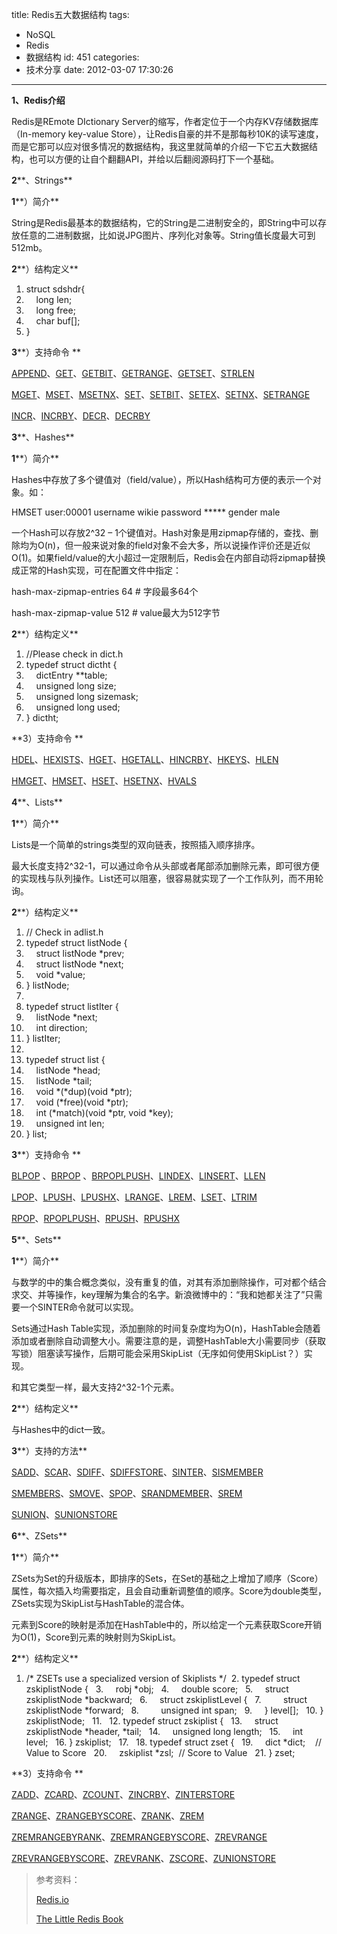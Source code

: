 title: Redis五大数据结构
tags:
  - NoSQL
  - Redis
  - 数据结构
id: 451
categories:
  - 技术分享
date: 2012-03-07 17:30:26
---

**1、Redis介绍**

Redis是REmote DIctionary Server的缩写，作者定位于一个内存KV存储数据库（In-memory key-value Store），让Redis自豪的并不是那每秒10K的读写速度，而是它那可以应对很多情况的数据结构，我这里就简单的介绍一下它五大数据结构，也可以方便的让自个翻翻API，并给以后翻阅源码打下一个基础。
<!--more-->

**2****、Strings**

**1****）简介**

String是Redis最基本的数据结构，它的String是二进制安全的，即String中可以存放任意的二进制数据，比如说JPG图片、序列化对象等。String值长度最大可到512mb。

**2****）结构定义**
  <div class="dp-highlighter">   <div class="bar"></div>    

1.  <span><span class="keyword">struct</span><span> sdshdr{&#160;&#160; </span></span>
2.  <span>&#160;&#160;&#160; </span><span class="datatypes">long</span><span> len;&#160;&#160; </span></span>
3.  <span>&#160;&#160;&#160; </span><span class="datatypes">long</span><span> free;&#160;&#160; </span></span>
4.  <span>&#160;&#160;&#160; </span><span class="datatypes">char</span><span> buf[];&#160;&#160; </span></span>
5.  <span>}&#160;&#160; </span> </div>  

**3****）支持命令 **

[APPEND](http://redis.io/commands/append)、[GET](http://redis.io/commands/get)、[GETBIT](http://redis.io/commands/getbit)、[GETRANGE](http://redis.io/commands/getrange)、[GETSET](http://redis.io/commands/getset)、[STRLEN](http://redis.io/commands/strlen)

[MGET](http://redis.io/commands/mget)、[MSET](http://redis.io/commands/mset)、[MSETNX](http://redis.io/commands/msetnx)、[SET](http://redis.io/commands/set)、[SETBIT](http://redis.io/commands/setbit)、[SETEX](http://redis.io/commands/setex)、[SETNX](http://redis.io/commands/setnx)、[SETRANGE](http://redis.io/commands/setrange)

[INCR](http://redis.io/commands/incr)、[INCRBY](http://redis.io/commands/incrby)、[DECR](http://redis.io/commands/decr)、[DECRBY](http://redis.io/commands/decrby)

**3****、Hashes**

**1****）简介**

Hashes中存放了多个键值对（field/value），所以Hash结构可方便的表示一个对象。如：

HMSET user:00001 username wikie password ***** gender male

一个Hash可以存放2^32 – 1个键值对。Hash对象是用zipmap存储的，查找、删除均为O(n)，但一般来说对象的field对象不会大多，所以说操作评价还是近似O(1)。如果field/value的大小超过一定限制后，Redis会在内部自动将zipmap替换成正常的Hash实现，可在配置文件中指定：

hash-max-zipmap-entries 64 # 字段最多64个

hash-max-zipmap-value 512 # value最大为512字节

**2****）结构定义**
  <div class="dp-highlighter">   <div class="bar"></div>    

1.  <span><span class="comment">//Please check in dict.h </span><span>&#160; </span></span>
2.  <span></span><span class="keyword">typedef</span><span>&#160;</span><span class="keyword">struct</span><span> dictht {&#160;&#160; </span></span>
3.  <span>&#160;&#160;&#160; dictEntry **table;&#160;&#160; </span>
4.  <span>&#160;&#160;&#160; unsigned </span><span class="datatypes">long</span><span> size;&#160;&#160; </span></span>
5.  <span>&#160;&#160;&#160; unsigned </span><span class="datatypes">long</span><span> sizemask;&#160;&#160; </span></span>
6.  <span>&#160;&#160;&#160; unsigned </span><span class="datatypes">long</span><span> used;&#160;&#160; </span></span>
7.  <span>} dictht;&#160; </span> </div>  

**3）支持命令 **

[HDEL](http://redis.io/commands/hdel)、[HEXISTS](http://redis.io/commands/hexists)、[HGET](http://redis.io/commands/hget)、[HGETALL](http://redis.io/commands/hgetall)、[HINCRBY](http://redis.io/commands/hincrby)、[HKEYS](http://redis.io/commands/hkeys)、[HLEN](http://redis.io/commands/hlen)

[HMGET](http://redis.io/commands/hmget)、[HMSET](http://redis.io/commands/hmset)、[HSET](http://redis.io/commands/hset)、[HSETNX](http://redis.io/commands/hsetnx)、[HVALS](http://redis.io/commands/hvals)

**4****、Lists**

**1****）简介**

Lists是一个简单的strings类型的双向链表，按照插入顺序排序。

最大长度支持2^32-1，可以通过命令从头部或者尾部添加删除元素，即可很方便的实现栈与队列操作。List还可以阻塞，很容易就实现了一个工作队列，而不用轮询。

**2****）结构定义**
  <div class="dp-highlighter">   <div class="bar"></div>    

1.  <span><span class="comment">// Check in adlist.h </span><span>&#160; </span></span>
2.  <span></span><span class="keyword">typedef</span><span>&#160;</span><span class="keyword">struct</span><span> listNode {&#160;&#160; </span></span>
3.  <span>&#160;&#160;&#160; </span><span class="keyword">struct</span><span> listNode *prev;&#160;&#160; </span></span>
4.  <span>&#160;&#160;&#160; </span><span class="keyword">struct</span><span> listNode *next;&#160;&#160; </span></span>
5.  <span>&#160;&#160;&#160; </span><span class="keyword">void</span><span> *value;&#160;&#160; </span></span>
6.  <span>} listNode;&#160;&#160; </span>
7.  <span>&#160; </span>
8.  <span></span><span class="keyword">typedef</span><span>&#160;</span><span class="keyword">struct</span><span> listIter {&#160;&#160; </span></span>
9.  <span>&#160;&#160;&#160; listNode *next;&#160;&#160; </span>
10.  <span>&#160;&#160;&#160; </span><span class="datatypes">int</span><span> direction;&#160;&#160; </span></span>
11.  <span>} listIter;&#160;&#160; </span>
12.  <span>&#160; </span>
13.  <span></span><span class="keyword">typedef</span><span>&#160;</span><span class="keyword">struct</span><span> list {&#160;&#160; </span></span>
14.  <span>&#160;&#160;&#160; listNode *head;&#160;&#160; </span>
15.  <span>&#160;&#160;&#160; listNode *tail;&#160;&#160; </span>
16.  <span>&#160;&#160;&#160; </span><span class="keyword">void</span><span> *(*dup)(</span><span class="keyword">void</span><span> *ptr);&#160;&#160; </span></span>
17.  <span>&#160;&#160;&#160; </span><span class="keyword">void</span><span> (*free)(</span><span class="keyword">void</span><span> *ptr);&#160;&#160; </span></span>
18.  <span>&#160;&#160;&#160; </span><span class="datatypes">int</span><span> (*match)(</span><span class="keyword">void</span><span> *ptr, </span><span class="keyword">void</span><span> *key);&#160;&#160; </span></span>
19.  <span>&#160;&#160;&#160; unsigned </span><span class="datatypes">int</span><span> len;&#160;&#160; </span></span>
20.  <span>} list;&#160; </span> </div>  

**3****）支持命令 **

[BLPOP](http://redis.io/commands/blpop) 、[BRPOP](http://redis.io/commands/brpop) 、[BRPOPLPUSH](http://redis.io/commands/brpoplpush)、[LINDEX](http://redis.io/commands/lindex)、[LINSERT](http://redis.io/commands/linsert)、[LLEN](http://redis.io/commands/llen)

[LPOP](http://redis.io/commands/lpop)、[LPUSH](http://redis.io/commands/lpush)、[LPUSHX](http://redis.io/commands/lpushx)、[LRANGE](http://redis.io/commands/lrange)、[LREM](http://redis.io/commands/lrem)、[LSET](http://redis.io/commands/lset)、[LTRIM](http://redis.io/commands/ltrim)

[RPOP](http://redis.io/commands/rpop)、[RPOPLPUSH](http://redis.io/commands/rpoplpush)、[RPUSH](http://redis.io/commands/rpush)、[RPUSHX](http://redis.io/commands/rpushx)

**5****、Sets**

**1****）简介**

与数学的中的集合概念类似，没有重复的值，对其有添加删除操作，可对都个结合求交、并等操作，key理解为集合的名字。新浪微博中的：“我和她都关注了”只需要一个SINTER命令就可以实现。

Sets通过Hash Table实现，添加删除的时间复杂度均为O(n)，HashTable会随着添加或者删除自动调整大小。需要注意的是，调整HashTable大小需要同步（获取写锁）阻塞读写操作，后期可能会采用SkipList（无序如何使用SkipList？）实现。

和其它类型一样，最大支持2^32-1个元素。

**2****）结构定义**

与Hashes中的dict一致。

**3****）支持的方法**

[SADD](http://redis.io/commands/sadd)、[SCAR](http://redis.io/commands/scard)、[SDIFF](http://redis.io/commands/sdiff)、[SDIFFSTORE](http://redis.io/commands/sdiffstore)、[SINTER](http://redis.io/commands/sinter)、[SISMEMBER](http://redis.io/commands/sismember)

[SMEMBERS](http://redis.io/commands/smembers)、[SMOVE](http://redis.io/commands/smove)、[SPOP](http://redis.io/commands/spop)、[SRANDMEMBER](http://redis.io/commands/srandmember)、[SREM](http://redis.io/commands/srem)

[SUNION](http://redis.io/commands/sunion)、[SUNIONSTORE](http://redis.io/commands/sunionstore)

**6****、ZSets**

**1****）简介**

ZSets为Set的升级版本，即排序的Sets，在Set的基础之上增加了顺序（Score）属性，每次插入均需要指定，且会自动重新调整值的顺序。Score为double类型，ZSets实现为SkipList与HashTable的混合体。

元素到Score的映射是添加在HashTable中的，所以给定一个元素获取Score开销为O(1)，Score到元素的映射则为SkipList。

**2****）结构定义**
  <div class="dp-highlighter">   <div class="bar"></div>    

1.  <span><span class="comment">/* ZSETs use a specialized version of Skiplists */</span><span>&#160; </span></span>2.  <span></span><span class="keyword">typedef</span><span>&#160;</span><span class="keyword">struct</span><span> zskiplistNode {&#160;&#160; </span></span>3.  <span>&#160;&#160;&#160; robj *obj;&#160;&#160; </span>4.  <span>&#160;&#160;&#160; </span><span class="datatypes">double</span><span> score;&#160;&#160; </span></span>5.  <span>&#160;&#160;&#160; </span><span class="keyword">struct</span><span> zskiplistNode *backward;&#160;&#160; </span></span>6.  <span>&#160;&#160;&#160; </span><span class="keyword">struct</span><span> zskiplistLevel {&#160;&#160; </span></span>7.  <span>&#160;&#160;&#160;&#160;&#160;&#160;&#160; </span><span class="keyword">struct</span><span> zskiplistNode *forward;&#160;&#160; </span></span>8.  <span>&#160;&#160;&#160;&#160;&#160;&#160;&#160; unsigned </span><span class="datatypes">int</span><span> span;&#160;&#160; </span></span>9.  <span>&#160;&#160;&#160; } level[];&#160;&#160; </span>10.  <span>} zskiplistNode;&#160;&#160; </span>11.  <span>&#160; </span>12.  <span></span><span class="keyword">typedef</span><span>&#160;</span><span class="keyword">struct</span><span> zskiplist {&#160;&#160; </span></span>13.  <span>&#160;&#160;&#160; </span><span class="keyword">struct</span><span> zskiplistNode *header, *tail;&#160;&#160; </span></span>14.  <span>&#160;&#160;&#160; unsigned </span><span class="datatypes">long</span><span> length;&#160;&#160; </span></span>15.  <span>&#160;&#160;&#160; </span><span class="datatypes">int</span><span> level;&#160;&#160; </span></span>16.  <span>} zskiplist;&#160;&#160; </span>17.  <span>&#160; </span>18.  <span></span><span class="keyword">typedef</span><span>&#160;</span><span class="keyword">struct</span><span> zset {&#160;&#160; </span></span>19.  <span>&#160;&#160;&#160; dict *dict;&#160;&#160;&#160; </span><span class="comment">// Value to Score </span><span>&#160; </span></span>20.  <span>&#160;&#160;&#160; zskiplist *zsl;&#160; </span><span class="comment">// Score to Value </span><span>&#160; </span></span>21.  <span>} zset;&#160; </span> </div>  

**3）支持命令 **

[ZADD](http://redis.io/commands/zadd)、[ZCARD](http://redis.io/commands/zcard)、[ZCOUNT](http://redis.io/commands/zcount)、[ZINCRBY](http://redis.io/commands/zincrby)、[ZINTERSTORE](http://redis.io/commands/zinterstore)

[ZRANGE](http://redis.io/commands/zrange)、[ZRANGEBYSCORE](http://redis.io/commands/zrangebyscore)、[ZRANK](http://redis.io/commands/zrank)、[ZREM](http://redis.io/commands/zrem)

[ZREMRANGEBYRANK](http://redis.io/commands/zremrangebyrank)、[ZREMRANGEBYSCORE](http://redis.io/commands/zremrangebyscore)、[ZREVRANGE](http://redis.io/commands/zrevrange)

[ZREVRANGEBYSCORE](http://redis.io/commands/zrevrangebyscore)、[ZREVRANK](http://redis.io/commands/zrevrank)、[ZSCORE](http://redis.io/commands/zscore)、[ZUNIONSTORE](http://redis.io/commands/zunionstore)
  > 参考资料：
> 
> [Redis.io](http://redis.io)
> 
> [The Little Redis Book](http://openmymind.net/2012/1/23/The-Little-Redis-Book/)
